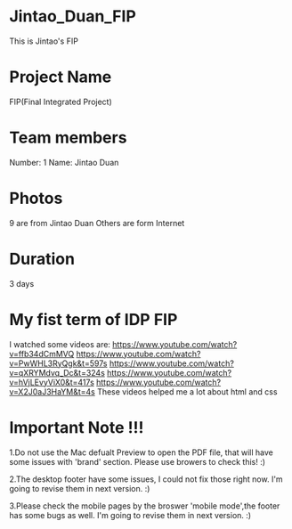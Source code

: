 # Jintao_Duan_FIP
 This is Jintao's FIP

# Project Name
 FIP(Final Integrated Project)

# Team members
 Number: 1
 Name: Jintao Duan

# Photos
 9 are from Jintao Duan
 Others are form Internet

# Duration
 3 days 
 
 # My fist term of IDP FIP
 I watched some videos are:
 https://www.youtube.com/watch?v=ffb34dCmMVQ
 https://www.youtube.com/watch?v=PwWHL3RyQgk&t=597s
 https://www.youtube.com/watch?v=qXRYMdvq_Dc&t=324s
 https://www.youtube.com/watch?v=hVjLEvyViX0&t=417s
 https://www.youtube.com/watch?v=X2J0aJ3HaYM&t=4s
 These videos helped me a lot about html and css

# Important Note !!!
 1.Do not use the Mac defualt Preview to open the PDF file, that will have some issues with 'brand' section. Please use browers to check this! :)
 
 2.The desktop footer have some issues, I could not fix those right now. I'm going to revise them in next version. :)

 3.Please check the mobile pages by the broswer 'mobile mode',the footer has some bugs as well. I'm going to revise them in next version. :)